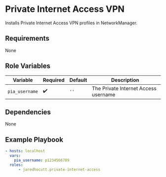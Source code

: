 # Private Internet Access VPN

Installs Private Internet Access VPN profiles in NetworkManager.

## Requirements

None

## Role Variables

| Variable       | Required           | Default | Description                          |
| -------------- | ------------------ | ------- | ------------------------------------ |
| `pia_username` | :heavy_check_mark: | `''`    | The Private Internet Access username |

## Dependencies

None

## Example Playbook

```yaml
- hosts: localhost
  vars:
    pia_username: p1234566789
  roles:
      - jaredhocutt.private-internet-access
```
